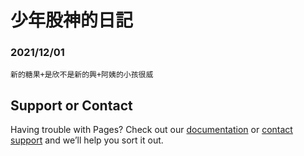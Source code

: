 # 少年股神的日記
### 2021/12/01
```
新的糖果+是欣不是新的興+阿姨的小孩很威
```

## Support or Contact
Having trouble with Pages? Check out our [documentation](https://help.github.com/categories/github-pages-basics/) or [contact support](https://github.com/contact) and we’ll help you sort it out.
